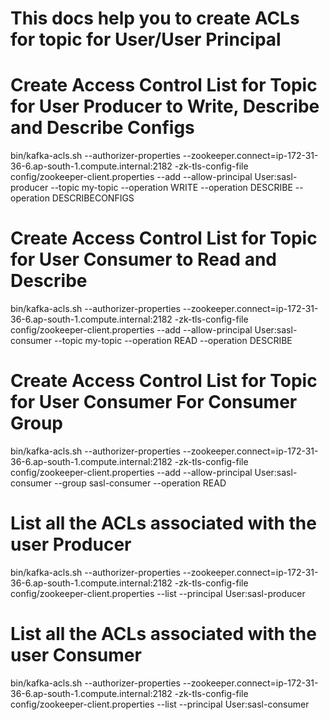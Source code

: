 # This docs help you to create ACLs for topic for User/User Principal

# **Create Access Control List for Topic for User Producer to Write, Describe and Describe Configs**

bin/kafka-acls.sh --authorizer-properties --zookeeper.connect=ip-172-31-36-6.ap-south-1.compute.internal:2182 -zk-tls-config-file config/zookeeper-client.properties --add --allow-principal User:sasl-producer --topic my-topic --operation WRITE --operation DESCRIBE --operation DESCRIBECONFIGS

# **Create Access Control List for Topic for User Consumer to Read and Describe**

bin/kafka-acls.sh --authorizer-properties --zookeeper.connect=ip-172-31-36-6.ap-south-1.compute.internal:2182 -zk-tls-config-file config/zookeeper-client.properties --add --allow-principal User:sasl-consumer --topic my-topic --operation READ --operation DESCRIBE

# **Create Access Control List for Topic for User Consumer For Consumer Group**

bin/kafka-acls.sh --authorizer-properties --zookeeper.connect=ip-172-31-36-6.ap-south-1.compute.internal:2182 -zk-tls-config-file config/zookeeper-client.properties --add --allow-principal User:sasl-consumer --group sasl-consumer --operation READ

# **List all the ACLs associated with the user Producer**

bin/kafka-acls.sh --authorizer-properties --zookeeper.connect=ip-172-31-36-6.ap-south-1.compute.internal:2182 -zk-tls-config-file config/zookeeper-client.properties --list --principal User:sasl-producer

# **List all the ACLs associated with the user Consumer**

bin/kafka-acls.sh --authorizer-properties --zookeeper.connect=ip-172-31-36-6.ap-south-1.compute.internal:2182 -zk-tls-config-file config/zookeeper-client.properties --list --principal User:sasl-consumer


